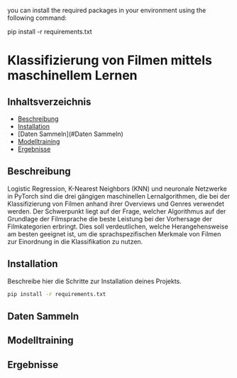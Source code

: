 you can install the required packages in your environment using the following command:

pip install -r requirements.txt


# Klassifizierung von Filmen mittels maschinellem Lernen

## Inhaltsverzeichnis
- [Beschreibung](#Beschreibung)
- [Installation](#installation)
- [Daten Sammeln](#Daten Sammeln)
- [Modelltraining](#Modelltraining)
- [Ergebnisse](#Ergebnisse)



## Beschreibung
Logistic Regression, K-Nearest Neighbors (KNN) und neuronale Netzwerke in PyTorch sind die drei gängigen maschinellen Lernalgorithmen, die bei der Klassifizierung von Filmen anhand ihrer Overviews und Genres verwendet werden. Der Schwerpunkt liegt auf der Frage, welcher Algorithmus auf der Grundlage der Filmsprache die beste Leistung bei der Vorhersage der Filmkategorien erbringt. Dies soll verdeutlichen, welche Herangehensweise am besten geeignet ist, um die sprachspezifischen Merkmale von Filmen zur Einordnung in die Klassifikation zu nutzen.

## Installation

Beschreibe hier die Schritte zur Installation deines Projekts. 

```bash
pip install -r requirements.txt
```

## Daten Sammeln
## Modelltraining
## Ergebnisse 

